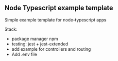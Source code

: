## Node Typescript example template

Simple example template for node-typescript apps

Stack:
- package manager npm
- testing: jest + jest-extended
- add example for controllers and routing
- Add .env file